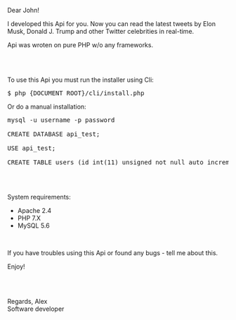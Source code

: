 <p>Dear John!</p>
<p>I developed this Api for you. Now you can read the latest tweets by Elon Musk, Donald J. Trump and other Twitter celebrities in real-time.</p>
<p>Api was wroten on pure PHP w/o any frameworks.</p>
<br/><br/>
<p>To use this Api you must run the installer using Cli:</p>
<pre>$ php {DOCUMENT_ROOT}/cli/install.php</pre>

<p>Or do a manual installation:</p>
<pre>mysql -u username -p password<br/>
CREATE DATABASE api_test;<br/>
USE api_test;<br/>
CREATE TABLE users (id int(11) unsigned not null auto_increment, screen_name varchar(32) not null, name varchar(64) not null, primary key (id), unique key udx_name (screen_name));</pre>
<br/><br/>
<p>System requirements:</p>
<ul>
    <li>Apache 2.4</li>
    <li>PHP 7.X</li>
    <li>MySQL 5.6</li>
</ul>
<br/>
<p>If you have troubles using this Api or found any bugs - tell me about this.</p>
<p>Enjoy!</p>
<br/><br/>
<p>
Regards, Alex<br/>
Software developer</p>